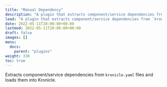 ```yaml
---
title: "Manual Dependency"
description: "A plugin that extracts component/service dependencies from kronicle.yaml files and loads them into Kronicle."
lead: "A plugin that extracts component/service dependencies from `kronicle.yaml` files and loads them into Kronicle."
date: 2022-05-11T20:00:00+00:00
lastmod: 2022-05-11T20:00:00+00:00
draft: false
images: []
menu:
  docs:
    parent: "plugins"
weight: 330
toc: true
---
```



Extracts component/service dependencies from `kronicle.yaml` files and loads them into Kronicle.
